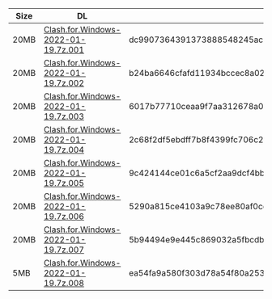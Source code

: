 |    Size   |     DL  | sha512sum |
|  ---  |  ---  |  ---  |
| 20MB | [Clash.for.Windows-2022-01-19.7z.001](https://cdn.jsdelivr.net/gh/appleians/cfw_m1@main/Clash.for.Windows-2022-01-19.7z.001) | dc9907364391373888548245acc0351501f979890bec7a3632a84fd95836ff9d04690a23dfd7dc8ce61dcba80f4c42fdd60b68cd324ffbceb3489864d18f6985 |
| 20MB | [Clash.for.Windows-2022-01-19.7z.002](https://cdn.jsdelivr.net/gh/appleians/cfw_m1@main/Clash.for.Windows-2022-01-19.7z.002) | b24ba6646cfafd11934bccec8a0225f7510b93e6a5dd7522e67c0a31883ced4bb0c80de8b06701fd70e62a51a6e3ae6b31e761656a2dd03e0c2684f2258b826a |
| 20MB | [Clash.for.Windows-2022-01-19.7z.003](https://cdn.jsdelivr.net/gh/appleians/cfw_m1@main/Clash.for.Windows-2022-01-19.7z.003) | 6017b77710ceaa9f7aa312678a007324edbd9ca40d55076a53b06607a9733f80517d5a689984d63e7f29f02c56d0b1997288f5e31513d215d73f5280338637b4 |
| 20MB | [Clash.for.Windows-2022-01-19.7z.004](https://cdn.jsdelivr.net/gh/appleians/cfw_m1@main/Clash.for.Windows-2022-01-19.7z.004) | 2c68f2df5ebdff7b8f4399fc706c2e0e7c1e7efa905f3dc4f10bb9589db7612c83638641ae8dcdedda683b6577a9f102f95586460b3ac0c1f2547362378c61ea |
| 20MB | [Clash.for.Windows-2022-01-19.7z.005](https://cdn.jsdelivr.net/gh/appleians/cfw_m1@main/Clash.for.Windows-2022-01-19.7z.005) | 9c424144ce01c6a5cf2aa9dcf4bb99c976e39ce86e66eccdb0586869d2804f5bb8e53f7fc691d34111bd77894657f15d87e51cf08f5eabd2688e29304560d634 |
| 20MB | [Clash.for.Windows-2022-01-19.7z.006](https://cdn.jsdelivr.net/gh/appleians/cfw_m1@main/Clash.for.Windows-2022-01-19.7z.006) | 5290a815ce4103a9c78ee80af0cd88054b72f326fc3b7d0128ed4727805d2d20d21172025a08bd77d33ea5f977149285077275b0513e8f34850ce31847ee6e56 |
| 20MB | [Clash.for.Windows-2022-01-19.7z.007](https://cdn.jsdelivr.net/gh/appleians/cfw_m1@main/Clash.for.Windows-2022-01-19.7z.007) | 5b94494e9e445c869032a5fbcdb3c78009922c61b33eab57bb46e1983f4db5a731a540aefbec6df3fe4845a74e0737fba9048d18608ec5b6c9e7debffa0970fc |
| 5MB | [Clash.for.Windows-2022-01-19.7z.008](https://cdn.jsdelivr.net/gh/appleians/cfw_m1@main/Clash.for.Windows-2022-01-19.7z.008) | ea54fa9a580f303d78a54f80a2535b81b832e4d4471e66b998a5bb32374903f74708e422fc9e4e53d7834b7da25212edc86b2a73def9514dc907ec5f6871c6bc |
